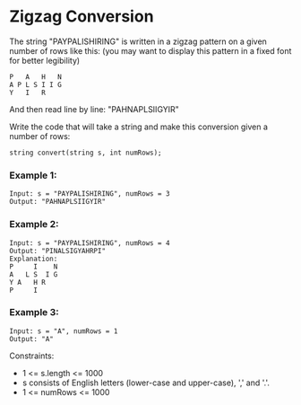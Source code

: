 # Zigzag Conversion

The string "PAYPALISHIRING" is written in a zigzag pattern on a given number of rows like this: (you may want to display this pattern in a fixed font for better legibility)

````
P   A   H   N
A P L S I I G
Y   I   R
````

And then read line by line: "PAHNAPLSIIGYIR"

Write the code that will take a string and make this conversion given a number of rows:
````
string convert(string s, int numRows);
````

### Example 1:
````
Input: s = "PAYPALISHIRING", numRows = 3
Output: "PAHNAPLSIIGYIR"
````

### Example 2:
````
Input: s = "PAYPALISHIRING", numRows = 4
Output: "PINALSIGYAHRPI"
Explanation:
P     I    N
A   L S  I G
Y A   H R
P     I
````

### Example 3:
````
Input: s = "A", numRows = 1
Output: "A"
````

Constraints:
- 1 <= s.length <= 1000
- s consists of English letters (lower-case and upper-case), ',' and '.'.
- 1 <= numRows <= 1000